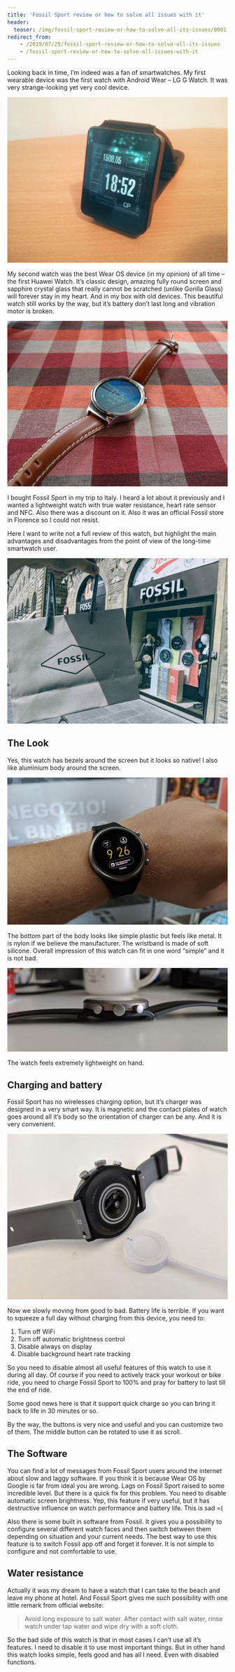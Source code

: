 ```yaml
---
title: 'Fossil Sport review or how to solve all issues with it'
header:
  teaser: /img/fossil-sport-review-or-how-to-solve-all-its-issues/0001.jpg
redirect_from:
    - /2019/07/25/fossil-sport-review-or-how-to-solve-all-its-issues
    - /fossil-sport-review-or-how-to-solve-all-issues-with-it
---
```


Looking back in time, I’m indeed was a fan of smartwatches. My first wearable device was the first watch with Android Wear – LG G Watch. It was very strange-looking yet very cool device.

![image](/img/fossil-sport-review-or-how-to-solve-all-its-issues/IMG_20150805_185206_2-1024x768.jpg)

My second watch was the best Wear OS device (in my opinion) of all time – the first Huawei Watch. It’s classic design, amazing fully round screen and sapphire crystal glass that really cannot be scratched (unlike Gorilla Glass) will forever stay in my heart. And in my box with old devices. This beautiful watch still works by the way, but it’s battery don’t last long and vibration motor is broken.

![image](/img/fossil-sport-review-or-how-to-solve-all-its-issues/IMG_20160528_132539-1024x768.jpg)

I bought Fossil Sport in my trip to Italy. I heard a lot about it previously and I wanted a lightweight watch with true water resistance, heart rate sensor and NFC. Also there was a discount on it. Also it was an official Fossil store in Florence so I could not resist.

Here I want to write not a full review of this watch, but highlight the main advantages and disadvantages from the point of view of the long-time smartwatch user.

![image](/img/fossil-sport-review-or-how-to-solve-all-its-issues/IMG_20190709_110131-1024x768.jpg)

<div class="adsblock">
<script async src="https://pagead2.googlesyndication.com/pagead/js/adsbygoogle.js"></script>
<ins class="adsbygoogle"
     style="display:block; text-align:center;"
     data-ad-layout="in-article"
     data-ad-format="fluid"
     data-ad-client="ca-pub-6530242109614004"
     data-ad-slot="2178866199"></ins>
<script>
     (adsbygoogle = window.adsbygoogle || []).push({});
</script>
</div>

## The Look

Yes, this watch has bezels around the screen but it looks so native! I also like aluminium body around the screen.

![image](/img/fossil-sport-review-or-how-to-solve-all-its-issues/0001.jpg)

The bottom part of the body looks like simple plastic but feels like metal. It is nylon if we believe the manufacturer. The wristband is made of soft silicone. Overall impression of this watch can fit in one word “simple” and it is not bad.

![image](/img/fossil-sport-review-or-how-to-solve-all-its-issues/IMG_20190725_104531-1024x389.jpg)

The watch feels extremely lightweight on hand.

## Charging and battery

Fossil Sport has no wirelesses charging option, but it’s charger was designed in a very smart way. It is magnetic and the contact plates of watch goes around all it’s body so the orientation of charger can be any. And it is very convenient.

![image](/img/fossil-sport-review-or-how-to-solve-all-its-issues/IMG_20190725_120343-1024x768.jpg)

Now we slowly moving from good to bad. Battery life is terrible. If you want to squeeze a full day without charging from this device, you need to:

1. Turn off WiFi
2. Turn off automatic brightness control
3. Disable always on display
4. Disable background heart rate tracking

So you need to disable almost all useful features of this watch to use it during all day. Of course if you need to actively track your workout or bike ride, you need to charge Fossil Sport to 100% and pray for battery to last till the end of ride.

Some good news here is that it support quick charge so you can bring it back to life in 30 minutes or so.

By the way, the buttons is very nice and useful and you can customize two of them. The middle button can be rotated to use it as scroll.

## The Software

You can find a lot of messages from Fossil Sport users around the internet about slow and laggy software. If you think it is because Wear OS by Google is far from ideal you are wrong. Lags on Fossil Sport raised to some incredible level. But there is a quick fix for this problem. You need to disable automatic screen brightness. Yep, this feature if very useful, but it has destructive influence on watch performance and battery life. This is sad =(

Also there is some built in software from Fossil. It gives you a possibility to configure several different watch faces and then switch between them depending on situation and your current needs. The best way to use this feature is to switch Fossil app off and forget it forever. It is not simple to configure and not comfortable to use.

## Water resistance

Actually it was my dream to have a watch that I can take to the beach and leave my phone at hotel. And Fossil Sport gives me such possibility with one little remark from official website:

> Avoid long exposure to salt water. After contact with salt water, rinse watch under tap water and wipe dry with a soft cloth.

So the bad side of this watch is that in most cases I can’t use all it’s features. I need to disable it to use most important things. But in other hand this watch looks simple, feels good and has all I need. Even with disabled functions.
